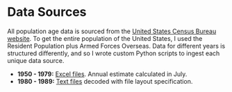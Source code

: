 # Data Sources

All population age data is sourced from the [United States Census Bureau website](https://www.census.gov/data.html). To get the entire population of the United States, I used the Resident Population plus Armed Forces Overseas. Data for different years is structured differently, and so I wrote custom Python scripts to ingest each unique data source.

- **1950 - 1979:** [Excel files](https://www.census.gov/data/tables/time-series/demo/popest/pre-1980-national.html). Annual estimate calculated in July.
- **1980 - 1989:** [Text files](https://www.census.gov/data/datasets/time-series/demo/popest/1980s-national.html) decoded with file layout specification.
